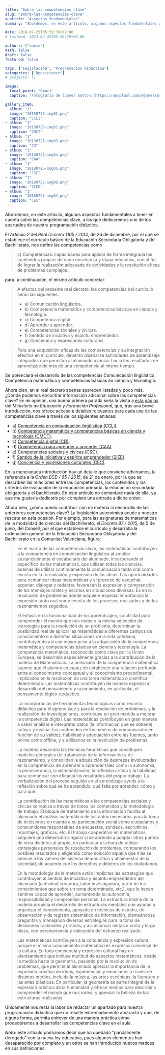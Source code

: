 ```yaml
---
title: "Sobre las competencias clave"
slug: "sobre-las-competencias-clave"
subtitle: "Aspectos fundamentales"
summary: "Abordemos, en este artículo, algunos aspectos fundamentales a tener en cuenta sobre las competencias clave, a las que dedicaremos uno de los apartados de nuestra programación didáctica."

date: 2018-07-25T05:59:39+02:00
# lastmod: 2023-04-29T05:59:39+02:00

authors: ["admin"]
math: false
draft: false
featured: false

tags: ["Legislación", "Programación didáctica"]
categories: ["Oposiciones"]
# projects: []

image:
  focal_point: "Smart"
  caption: "Fotografía de [James Sutton](https://unsplash.com/@jamessutton_photography), disponible en [Unsplash](https://unsplash.com/photos/FqaybX9ZiOU)."

gallery_item:
- album: "1"
  image: "20180725-img01.png"
  caption: "CCLI"
- album: "1"
  image: "20180725-img02.png"
  caption: "CMCT"
- album: "1"
  image: "20180725-img03.png"
  caption: "CD"
- album: "1"
  image: "20180725-img04.png"
  caption: "CAA"
- album: "1"
  image: "20180725-img05.png"
  caption: "CSC"
- album: "1"
  image: "20180725-img06.png"
  caption: "SIEE"
- album: "1"
  image: "20180725-img07.png"
  caption: "CEC"
---
```


Abordemos, en este artículo, algunos aspectos fundamentales a tener en cuenta sobre las competencias clave, a las que dedicaremos uno de los apartados de nuestra programación didáctica.

El *Artículo 2* del *Real Decreto 1105 / 2014*, de 26 de diciembre, por el que se establece el currículo básico de la Educación Secundaria Obligatoria y del Bachillerato, nos define las competencias como

> c) Competencias: capacidades para aplicar de forma integrada los contenidos propios de cada enseñanza y etapa educativa, con el fin de lograr la realización adecuada de actividades y la resolución eficaz de problemas complejos.

para, a continuación, el mismo artículo concretar:

> A efectos del presente real decreto, las competencias del currículo serán las siguientes:
> 
> - a) Comunicación lingüística.
> - b) Competencia matemática y competencias básicas en ciencia y tecnología.
> - c) Competencia digital.
> - d) Aprender a aprender.
> - e) Competencias sociales y cívicas.
> - f) Sentido de iniciativa y espíritu emprendedor.
> - g) Conciencia y expresiones culturales.

> Para una adquisición eficaz de las competencias y su integración efectiva en el currículo, deberán diseñarse actividades de aprendizaje integradas que permitan al alumnado avanzar hacia los resultados de aprendizaje de más de una competencia al mismo tiempo.
> 
Se potenciará el desarrollo de las competencias Comunicación lingüística, Competencia matemática y competencias básicas en ciencia y tecnología.

Ahora bien, en el real decreto apenas aparecen listadas y poco más. ¿Dónde podemos encontrar información adicional sobre las competencias clave? En mi opinión, una buena primera parada sería la visita a [esta página](https://www.mecd.gob.es/educacion/mc/lomce/el-curriculo/curriculo-primaria-eso-bachillerato/competencias-clave/competencias-clave.html) del *Ministerio de Educación y Formación Profesional*, que, tras una breve introducción, nos ofrece acceso a detalles relevantes para cada una de las competencias clave a través de los siguientes enlaces:

- a) [Competencia en comunicación lingüística (CCLI)](https://www.mecd.gob.es/educacion/mc/lomce/el-curriculo/curriculo-primaria-eso-bachillerato/competencias-clave/liguistica.html).
- b) [Competencia matemática y competencias básicas en ciencia y tecnología (CMCT)](https://www.mecd.gob.es/educacion/mc/lomce/el-curriculo/curriculo-primaria-eso-bachillerato/competencias-clave/competencias-clave/ciencias.html).
- c) [Competencia digital (CD)](https://www.mecd.gob.es/educacion/mc/lomce/el-curriculo/curriculo-primaria-eso-bachillerato/competencias-clave/competencias-clave/digital.html).
- d) [Competencia para aprender a aprender (CAA)](https://www.mecd.gob.es/educacion/mc/lomce/el-curriculo/curriculo-primaria-eso-bachillerato/competencias-clave/competencias-clave/aprende.html).
- e) [Competencias sociales y cívicas (CSC)](https://www.mecd.gob.es/educacion/mc/lomce/el-curriculo/curriculo-primaria-eso-bachillerato/competencias-clave/competencias-clave/social-civica.html).
- f) [Sentido de la iniciativa y espíritu emprendedor (SIEE)](https://www.mecd.gob.es/educacion/mc/lomce/el-curriculo/curriculo-primaria-eso-bachillerato/competencias-clave/competencias-clave/i.html).
- g) [Conciencia y expresiones culturales (CEC)](https://www.mecd.gob.es/educacion/mc/lomce/el-curriculo/curriculo-primaria-eso-bachillerato/competencias-clave/competencias-clave/cultura.html).

En la mencionada introducción hay un detalle que conviene advirtamos, la referencia a la *Orden ECD / 65 / 2015*, de 21 de enero, por la que se describen las relaciones entre las competencias, los contenidos y los criterios de evaluación de la educación primaria, la educación secundaria obligatoria y el bachillerato. En este artículo no comentaré nada de ella, ya que me gustaría dedicarle por completo una entrada a dicha orden.

Ahora bien, ¿cómo puedo contribuir con mi materia al desarrollo de las anteriores competencias clave? La legislación autonómica acude a nuestro rescate en esta ocasión. Por ejemplo, para las asignaturas de matemáticas de la modalidad de ciencias del Bachillerato, el *Decreto 87 / 2015*, de 5 de junio, del Consell, por el que establece el currículo y desarrolla la ordenación general de la Educación Secundaria Obligatoria y del Bachillerato en la Comunitat Valenciana, figura:

> En el marco de las competencias clave, las matemáticas contribuyen a la competencia en comunicación lingüística al ampliar sustancialmente el vocabulario del alumnado, incorporando el específico de las matemáticas, que utilizan todas las ciencias, además de utilizar continuamente la comunicación tanto oral como escrita en la formulación y expresión de las ideas. Las oportunidades para comunicar ideas matemáticas y el proceso de escuchar, exponer, dialogar y redactar, favorecen la expresión y comprensión de los mensajes orales y escritos en situaciones diversas. Es en la resolución de problemas donde adquiere especial importancia la expresión tanto oral como escrita de los procesos realizados y de los razonamientos seguidos.
>
> El énfasis en la funcionalidad de los aprendizajes, su utilidad para comprender el mundo que nos rodea o la misma selección de estrategias para la resolución de un problema, determinan la posibilidad real de aplicar las matemáticas a diferentes campos de conocimiento o a distintas situaciones de la vida cotidiana, contribuyendo así con mayor peso a la adquisición de la competencia matemática y competencias básicas en ciencia y tecnología. La competencia matemática, reconocida como clave por la Unión Europea, se desarrolla especialmente gracias a la contribución de la materia de Matemáticas. La activación de la competencia matemática supone que el alumno es capaz de establecer una relación profunda entre el conocimiento conceptual y el conocimiento procedimental, implicados en la resolución de una tarea matemática o científica determinada. Las matemáticas contribuyen de manera especial al desarrollo del pensamiento y razonamiento, en particular, el pensamiento lógico-deductivo.
>
> La incorporación de herramientas tecnológicas como recurso didáctico para el aprendizaje y para la resolución de problemas, y la realización de investigaciones, contribuye en gran medida a mejorar la competencia digital. Las matemáticas contribuyen en gran manera a saber analizar e interpretar datos (la información que se obtiene), cotejar y evaluar los contenidos de los medios de comunicación en función de su validez, fiabilidad y adecuación entre las fuentes, tanto online como offline, y a utilizarlos en la resolución de problemas.
> 
> La materia desarrolla las técnicas heurísticas que constituyen modelos generales de tratamiento de la información y de razonamiento, y consolidan la adquisición de destrezas involucradas en la competencia de aprender a aprender tales como la autonomía, la perseverancia, la sistematización, la reflexión crítica y la habilidad para comunicar con eficacia los resultados del propio trabajo. La verbalización del proceso seguido en el aprendizaje ayuda a la reflexión sobre qué se ha aprendido, qué falta por aprender, cómo y para qué.
> 
> La contribución de las matemáticas a las competencias sociales y cívicas se realiza a través de todos los contenidos y la metodología de trabajo. El bloque de tratamiento de la información facilita al alumnado el análisis matemático de los datos necesarios para la toma de decisiones en cuanto a su participación social como ciudadanos y consumidores responsables de encuestas, sondeos, escrutinios, reportajes, gráficas, etc. El trabajo cooperativo en matemáticas adquiere una dimensión singular si se aprende a aceptar otros puntos de vista distintos al propio, en particular a la hora de utilizar estrategias personales de resolución de problemas, comparando los posibles resultados y eligiendo como solución aquella que más se adecue a los valores del sistema democrático y al bienestar de la sociedad, de acuerdo con los derechos y deberes de los ciudadanos.
> 
> En la metodología de la materia están implícitas las estrategias que contribuyen al sentido de iniciativa y espíritu emprendedor del alumnado (actividad creadora, labor investigadora, partir de los conocimientos que sobre un tema determinado, etc.), que le hacen sentirse capaz de aprender, aumentando su autonomía, responsabilidad y compromiso personal. La estructura misma de la materia propicia el desarrollo de estructuras mentales que ayudan a organizar el conocimiento, apoyada en técnicas de estudio, de observación y de registro sistemático de información, planteándose preguntas y manejando diversas estrategias para la toma de decisiones racionales y críticas, y así alcanzar metas a corto y largo plazo, con perseverancia y valoración del esfuerzo realizado.
>
> Las matemáticas contribuyen a la conciencia y expresión cultural porque el mismo conocimiento matemático es expresión universal de la cultura. En toda conciencia y expresión cultural hay un planteamiento que incluye multitud de aspectos matemáticos, desde la medida hasta la geometría, pasando por la resolución de problemas, que permite al alumnado apreciar la importancia de la expresión creativa de ideas, experiencias y emociones a través de distintos medios, incluida la música, las artes escénicas, la literatura y las artes plásticas. En particular, la geometría es parte integral de la expresión artística de la humanidad y ofrece medios para describir y comprender el mundo que nos rodea, y apreciar la belleza de las estructuras realizadas.

Únicamente nos resta la labor de redactar un apartado para nuestra programación didáctica que no resulte extremadamente abstracto y que, de alguna forma, permita entrever de una manera práctica cómo procederemos a desarrollar las competencias clave en el aula.

*Nota*: este artículo podríamos decir que ha quedado "parcialmente derogado" con la nueva ley educativa, pues algunos elementos han desaparecido por completo y en otros se han introducido nuevos matices en sus definiciones.
